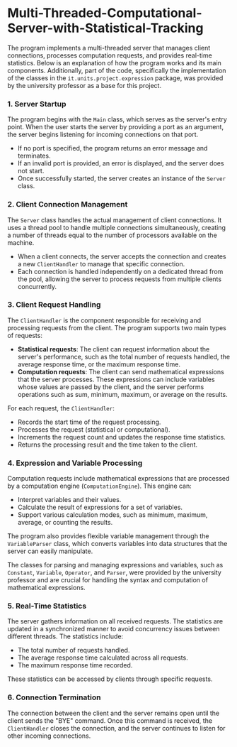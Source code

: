 # Multi-Threaded-Computational-Server-with-Statistical-Tracking
The program implements a multi-threaded server that manages client connections, processes computation requests, and provides real-time statistics. Below is an explanation of how the program works and its main components. Additionally, part of the code, specifically the implementation of the classes in the `it.units.project.expression` package, was provided by the university professor as a base for this project.

### 1. Server Startup
The program begins with the `Main` class, which serves as the server's entry point. When the user starts the server by providing a port as an argument, the server begins listening for incoming connections on that port.

- If no port is specified, the program returns an error message and terminates.
- If an invalid port is provided, an error is displayed, and the server does not start.
- Once successfully started, the server creates an instance of the `Server` class.

### 2. Client Connection Management
The `Server` class handles the actual management of client connections. It uses a thread pool to handle multiple connections simultaneously, creating a number of threads equal to the number of processors available on the machine.

- When a client connects, the server accepts the connection and creates a new `ClientHandler` to manage that specific connection.
- Each connection is handled independently on a dedicated thread from the pool, allowing the server to process requests from multiple clients concurrently.

### 3. Client Request Handling
The `ClientHandler` is the component responsible for receiving and processing requests from the client. The program supports two main types of requests:

- **Statistical requests**: The client can request information about the server's performance, such as the total number of requests handled, the average response time, or the maximum response time.
- **Computation requests**: The client can send mathematical expressions that the server processes. These expressions can include variables whose values are passed by the client, and the server performs operations such as sum, minimum, maximum, or average on the results.

For each request, the `ClientHandler`:
- Records the start time of the request processing.
- Processes the request (statistical or computational).
- Increments the request count and updates the response time statistics.
- Returns the processing result and the time taken to the client.

### 4. Expression and Variable Processing
Computation requests include mathematical expressions that are processed by a computation engine (`ComputationEngine`). This engine can:

- Interpret variables and their values.
- Calculate the result of expressions for a set of variables.
- Support various calculation modes, such as minimum, maximum, average, or counting the results.

The program also provides flexible variable management through the `VariableParser` class, which converts variables into data structures that the server can easily manipulate.

The classes for parsing and managing expressions and variables, such as `Constant`, `Variable`, `Operator`, and `Parser`, were provided by the university professor and are crucial for handling the syntax and computation of mathematical expressions.

### 5. Real-Time Statistics
The server gathers information on all received requests. The statistics are updated in a synchronized manner to avoid concurrency issues between different threads. The statistics include:

- The total number of requests handled.
- The average response time calculated across all requests.
- The maximum response time recorded.

These statistics can be accessed by clients through specific requests.

### 6. Connection Termination
The connection between the client and the server remains open until the client sends the "BYE" command. Once this command is received, the `ClientHandler` closes the connection, and the server continues to listen for other incoming connections.
